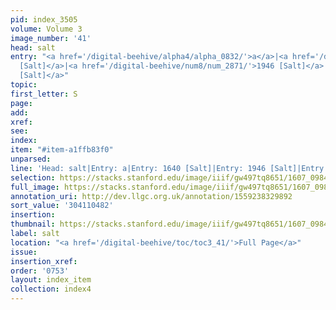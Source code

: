 ```yaml
---
pid: index_3505
volume: Volume 3
image_number: '41'
head: salt
entry: "<a href='/digital-beehive/alpha4/alpha_0832/'>a</a>|<a href='/digital-beehive/num7/num_2497/'>1640
  [Salt]</a>|<a href='/digital-beehive/num8/num_2871/'>1946 [Salt]</a>|<a href='/digital-beehive/num9/num_3064/'>2124
  [Salt]</a>"
topic:
first_letter: S
page:
add:
xref:
see:
index:
item: "#item-a1ffb83f0"
unparsed:
line: 'Head: salt|Entry: a|Entry: 1640 [Salt]|Entry: 1946 [Salt]|Entry: 2124 [Salt]|#item-a1ffb83f0'
selection: https://stacks.stanford.edu/image/iiif/gw497tq8651/1607_0984/153,482,734,132/full/0/default.jpg
full_image: https://stacks.stanford.edu/image/iiif/gw497tq8651/1607_0984/full/full/0/default.jpg
annotation_uri: http://dev.llgc.org.uk/annotation/1559238329892
sort_value: '304110482'
insertion:
thumbnail: https://stacks.stanford.edu/image/iiif/gw497tq8651/1607_0984/153,482,734,132/150,/0/default.jpg
label: salt
location: "<a href='/digital-beehive/toc/toc3_41/'>Full Page</a>"
issue:
insertion_xref:
order: '0753'
layout: index_item
collection: index4
---
```

